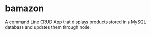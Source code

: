 # bamazon
A command Line CRUD App that displays products stored in a MySQL database and updates them through node.
